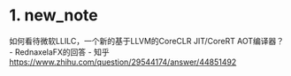# 1. new_note










如何看待微软LLILC，一个新的基于LLVM的CoreCLR JIT/CoreRT AOT编译器？ - RednaxelaFX的回答 - 知乎
https://www.zhihu.com/question/29544174/answer/44851492


